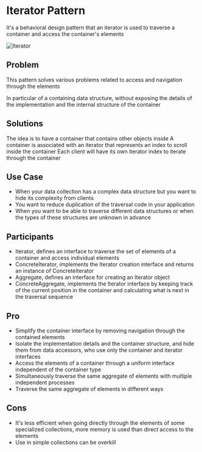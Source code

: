# Iterator Pattern

It's a behavioral design pattern that an iterator is used to traverse a container and access the container's elements

![Iterator](https://pbs.twimg.com/media/FWbqQWPXkAANm8x?format=png&name=large)

## Problem

This pattern solves various problems related to access and navigation through the elements

In particular of a containing data structure, without exposing the details of the implementation and the internal structure of the container

## Solutions

The idea is to have a container that contains other objects inside
A container is associated with an iterator that represents an index to scroll inside the container
Each client will have its own iterator index to iterate through the container

## Use Case

- When your data collection has a complex data structure but you want to hide its complexity from clients
- You want to reduce duplication of the traversal code in your application
- When you want to be able to traverse different data structures or when the types of these structures are unknown in advance

## Participants

- Iterator, defines an interface to traverse the set of elements of a container and access individual elements
- ConcreteIterator, implements the Iterator creation interface and returns an instance of ConcreteIterator
- Aggregate, defines an interface for creating an Iterator object
- ConcreteAggregate, implements the Iterator interface by keeping track of the current position in the container and calculating what is next in the traversal sequence

## Pro

- Simplify the container interface by removing navigation through the contained elements
- Isolate the implementation details and the container structure, and hide them from data accessors, who use only the container and iterator interfaces
- Access the elements of a container through a uniform interface independent of the container type
- Simultaneously traverse the same aggregate of elements with multiple independent processes
- Traverse the same aggregate of elements in different ways

## Cons

- It's less efficient when going directly through the elements of some specialized collections, more memory is used than direct access to the elements
- Use in simple collections can be overkill
